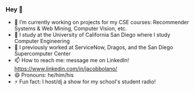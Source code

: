 ### Hey 👋

<!--
**JacobBolano/jacobbolano** is a ✨ _special_ ✨ repository because its `README.md` (this file) appears on your GitHub profile.

Here are some ideas to get you started: -->

- 🔭 I’m currently working on projects for my CSE courses: Recommender Systems & Web Mining, Computer Vision, etc.
- 🌱 I study at the University of California San Diego where I study Computer Engineering
- 👔 I previously worked at ServiceNow, Dragos, and the San Diego Supercomputer Center
- 📫 How to reach me: message me on LinkedIn! https://www.linkedin.com/in/jacobbolano/
- 😄 Pronouns: he/him/his
- ⚡ Fun fact: I host/dj a show for my school's student radio!
